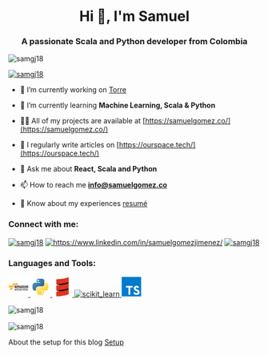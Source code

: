<h1 align="center">Hi 👋, I'm Samuel</h1>
<h3 align="center">A passionate Scala and Python developer from Colombia</h3>

<p align="left"> <img src="https://komarev.com/ghpvc/?username=samgj18&label=Profile%20views&color=0e75b6&style=flat" alt="samgj18" /> </p>

<p align="left"> <a href="https://twitter.com/samgj18" target="blank"><img src="https://img.shields.io/twitter/follow/samgj18?logo=twitter&style=for-the-badge" alt="samgj18" /></a> </p>

- 🔭 I’m currently working on [Torre](https://torre.co/)

- 🌱 I’m currently learning **Machine Learning, Scala & Python**

- 👨‍💻 All of my projects are available at [https://samuelgomez.co/](https://samuelgomez.co/)

- 📝 I regularly write articles on [https://ourspace.tech/](https://ourspace.tech/)

- 💬 Ask me about **React, Scala and Python**

- 📫 How to reach me **info@samuelgomez.co**

- 📄 Know about my experiences [resumé](https://docs.google.com/document/d/1Iy3Z0xDbx_7ahv9KZZTfCTomkCDBxV4MZcPQfj-ui7s/edit?usp=sharing)

<h3 align="left">Connect with me:</h3>
<p align="left">
<a href="https://twitter.com/samgj18" target="blank"><img align="center" src="https://cdn.jsdelivr.net/npm/simple-icons@3.0.1/icons/twitter.svg" alt="samgj18" height="30" width="40" /></a>
<a href="https://www.linkedin.com/in/samuelgomezjimenez/" target="blank"><img align="center" src="https://cdn.jsdelivr.net/npm/simple-icons@3.0.1/icons/linkedin.svg" alt="https://www.linkedin.com/in/samuelgomezjimenez/" height="30" width="40" /></a>
<a href="https://instagram.com/samgj18" target="blank"><img align="center" src="https://cdn.jsdelivr.net/npm/simple-icons@3.0.1/icons/instagram.svg" alt="samgj18" height="30" width="40" /></a>
</p>

<h3 align="left">Languages and Tools:</h3>
<p align="left"> <a href="https://aws.amazon.com" target="_blank"> <img src="https://raw.githubusercontent.com/devicons/devicon/master/icons/amazonwebservices/amazonwebservices-original-wordmark.svg" alt="aws" width="40" height="40"/> </a> <a href="https://www.python.org" target="_blank"> <img src="https://raw.githubusercontent.com/devicons/devicon/master/icons/python/python-original.svg" alt="python" width="40" height="40"/> </a> <a href="https://www.scala-lang.org" target="_blank"> <img src="https://raw.githubusercontent.com/devicons/devicon/master/icons/scala/scala-original.svg" alt="scala" width="40" height="40"/> </a> <a href="https://scikit-learn.org/" target="_blank"> <img src="https://upload.wikimedia.org/wikipedia/commons/0/05/Scikit_learn_logo_small.svg" alt="scikit_learn" width="40" height="40"/> </a> <a href="https://www.typescriptlang.org/" target="_blank"> <img src="https://raw.githubusercontent.com/devicons/devicon/master/icons/typescript/typescript-original.svg" alt="typescript" width="40" height="40"/> </a> </p>

<p><img align="center" src="https://github-readme-stats.vercel.app/api/top-langs?username=samgj18&show_icons=true&locale=en&layout=compact" alt="samgj18" /></p>

<p><img align="center" src="https://github-readme-streak-stats.herokuapp.com/?user=samgj18&" alt="samgj18" /></p>

About the setup for this blog [Setup](SETUP.md)
